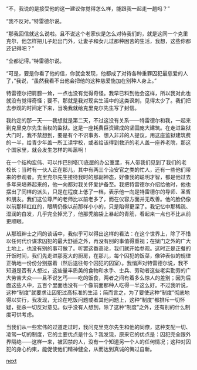 
“不，我说的是接受他的这一建议你觉得怎么样，能跟我一起走一趟吗？”

“我不反对。”特雷德尔说。

“那我回信就这么说啦。且不说这个老家伙是怎么对待我们的，就是这同一个克里克尔，他怎样把儿子赶出门外，让妻子和女儿过那种困苦的生活，我想，这些你都还记得吧？”

“全都记得。”特雷德尔说。

“可是，要是你看了他的信，你就会发现，他都成了对待各种重罪囚犯最慈爱的人了，”我说，“虽然我看不出他会把他的这种慈爱施加在别种人身上。”

特雷德尔把肩膀一耸，一点也没有觉得奇怪。我早已料到他会这样，所以我对此也就没有觉得奇怪；要不，那就是我对现实生活中的这类讽刺，见得太少了。我们把去参观的时间定下来，当晚我就给克里克尔先生写了封信。

我约定的那一天——我想就是第二天，不过这没有关系——特雷德尔和我，一起来到克里克尔先生当权的监狱。这是一座耗费巨资建成的坚固庞大建筑。在走进监狱大门时，我不禁想到，要是有个不识事务、想入非非的人提议，用这座监狱建筑费的一半，给青少年盖一所工读学校，或者给该得到救济的老人盖一座养老院，那这个国家里，就会发生怎样的叫嚣啊！

在一个结构宏伟、可以作巴别塔[1]底层的办公室里，有人带我们见到了我们的老校长；当时有一伙人正在那儿，其中有两三个治安官之类的忙人，还有一些他们带来的参观者。克里克尔先生接待我时的那副神态，好像我的聪明才智，都是他过去多年来培养起来的，他一向都对我关怀爱护备至。我把特雷德尔介绍给他时，他也摆出了同样的派头，只是在程度上低了一档，表示他一向是特雷德尔的导师、圣哲和朋友。我们这位尊严的老师比以前老多了，而在仪容方面并无改善。他的脸仍像以前那样红红的，眼睛仍像以前那样小小的，只是陷得更深了。我记忆中那稀疏、湿润的白发，几乎完全掉光了，他那秃脑袋上暴起的青筋，看起来一点也不比从前更顺眼。

从那班绅士之间的谈话中，我似乎可以得出这样的看法：在这个世界上，除了不惜以任何代价谋求囚犯的最大舒适之外，再没有别的事值得重视；在狱门之外的广大土地上，也没有别的事可做了。听罢这番高论，我们就开始参观。这时正是正餐的开饭时间，我们先走进那宽大的厨房，在那儿，每个囚犯的饭菜，像钟表似的规律正确地一份份分别摆着（然后送往每个囚犯的囚室）。我悄声对特雷德尔说，我不知道是否有人想过，这些量丰质美的食物和水手、士兵、劳动者这些老实勤劳的广大劳苦大众——且不说乞丐——吃的饭食，两者之间有着多么惊人的差别；因为后面这些人中，五百个里面也没有一个像前面那种人吃得一半这么好。不过我听说，这种“制度”就要求让囚犯过高标准的生活；简而言之，为了要使这种“制度”彻底地得以实行，我发现，无论在吃饭问题或者其他问题上，这种“制度”都排斥一切怀疑，扼杀一切反对意见。似乎没有人想到，除了这种“制度”之外，还有别的什么制度可供考虑。

当我们从一些宏伟的过道走过时，我问克里克尔先生和他的同僚，这种支配一切、凌驾一切的制度，它的主要优点是什么？我发现，原来它的优点是：囚犯完全跟外界隔绝——这样一来，被囚禁的人，没有一个知道另一个人的任何情况；这种对囚犯的身心约束，能促使他们精神健全，从而达到真诚的悔过自新。

[next](page752.md)